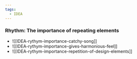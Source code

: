 ```yaml
---
tags:
  - IDEA
---
```


### Rhythm: The importance of repeating elements        

- ![[IDEA-rythym-importance-catchy-song]]
- ![[IDEA-rythym-importance-gives-harmonious-feel]]
- ![[IDEA-rythym-importance-repetition-of-design-elements]]


